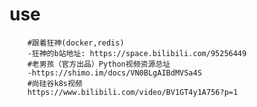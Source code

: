 <!--
 * @Author: your name
 * @Date: 2021-04-14 18:47:12
 * @LastEditTime: 2021-05-09 21:08:46
 * @LastEditors: Please set LastEditors
 * @Description: In User Settings Edit
 * @FilePath: /01-good/use/README.md
-->

# use

```shell
	#跟着狂神(docker,redis)
	-狂神的b站地址: https://space.bilibili.com/95256449
	#老男孩（官方出品）Python视频资源总址
	-https://shimo.im/docs/VN0BLgAIBdMVSa4S
	#尚硅谷k8s视频
	https://www.bilibili.com/video/BV1GT4y1A756?p=1


```

